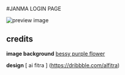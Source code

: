 #JANMA LOGIN PAGE

![preview image](https://github.com/cjlabs/odoh/blob/master/form/login/janma/assets/img/janma-split.png)


## credits
**image background**
[bessy purple flower ](https://pixabay.com/en/flower-purple-lical-blosso-729512/)

**design**
[ ai fitra ] (https://dribbble.com/alfitra) 